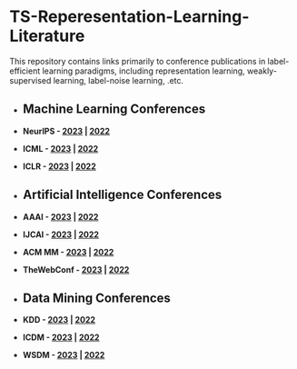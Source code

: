 # TS-Reperesentation-Learning-Literature

This repository contains links primarily to conference publications in label-efficient learning paradigms, including representation learning, weakly-supervised learning, label-noise learning, .etc.

+ ## Machine Learning Conferences
+ **NeurIPS - [2023](./conference-publications/NeurIPS/2023.md) | [2022](./conference-publications/NeurIPS/2022.md)**
+ **ICML - [2023](./conference-publications/ICML/2023.md) | [2022](./conference-publications/ICML/2022.md)**
+ **ICLR - [2023](./conference-publications/ICLR/2023.md) | [2022](./conference-publications/ICLR/2022.md)**

+ ## Artificial Intelligence Conferences
+ **AAAI - [2023](./conference-publications/AAAI/2023.md) | [2022](./conference-publications/AAAI/2022.md)**
+ **IJCAI - [2023](./conference-publications/IJCAI/2023.md) | [2022](./conference-publications/IJCAI/2022.md)**
+ **ACM MM - [2023](./conference-publications/MM/2023.md) | [2022](./conference-publications/MM/2022.md)**
+ **TheWebConf - [2023](./conference-publications/TheWebConf/2023.md) | [2022](./conference-publications/TheWebConf/2022.md)**

+ ## Data Mining Conferences
+ **KDD - [2023](./conference-publications/KDD/2023.md) | [2022](./conference-publications/KDD/2022.md)**
+ **ICDM - [2023](./conference-publications/ICDM/2023.md) | [2022](./conference-publications/ICDM/2022.md)**
+ **WSDM - [2023](./conference-publications/WSDM/2023.md) | [2022](./conference-publications/WSDM/2022.md)**


